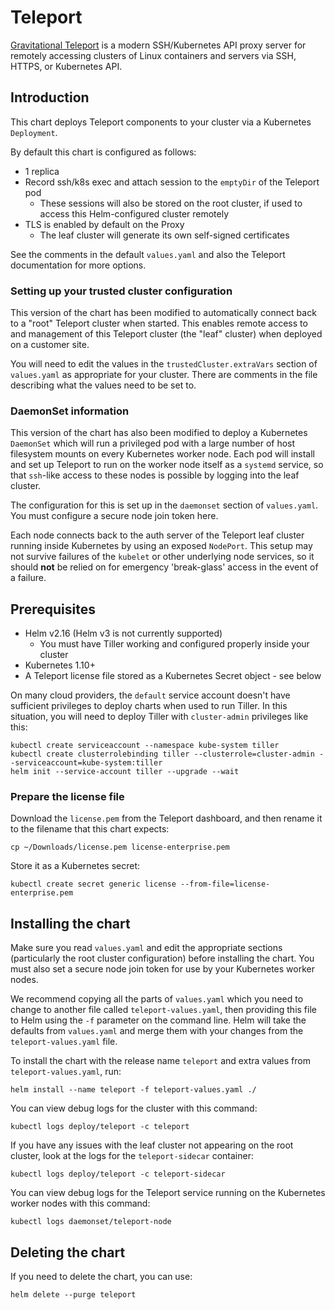 # Teleport

[Gravitational Teleport](https://github.com/gravitational/teleport) is a modern SSH/Kubernetes API proxy server for
remotely accessing clusters of Linux containers and servers via SSH, HTTPS, or Kubernetes API.

## Introduction

This chart deploys Teleport components to your cluster via a Kubernetes `Deployment`.

By default this chart is configured as follows:

- 1 replica
- Record ssh/k8s exec and attach session to the `emptyDir` of the Teleport pod
  - These sessions will also be stored on the root cluster, if used to access this Helm-configured cluster remotely
- TLS is enabled by default on the Proxy
  - The leaf cluster will generate its own self-signed certificates

See the comments in the default `values.yaml` and also the Teleport documentation for more options.

### Setting up your trusted cluster configuration

This version of the chart has been modified to automatically connect back to a "root" Teleport cluster when started. This
enables remote access to and management of this Teleport cluster (the "leaf" cluster) when deployed on a customer site.

You will need to edit the values in the `trustedCluster.extraVars` section of `values.yaml` as appropriate for your cluster.
There are comments in the file describing what the values need to be set to.

### DaemonSet information

This version of the chart has also been modified to deploy a Kubernetes `DaemonSet` which will run a privileged pod with a large
number of host filesystem mounts on every Kubernetes worker node. Each pod will install and set up Teleport to run on the worker
node itself as a `systemd` service, so that `ssh`-like access to these nodes is possible by logging into the leaf cluster.

The configuration for this is set up in the `daemonset` section of `values.yaml`. You must configure a secure node join token here.

Each node connects back to the auth server of the Teleport leaf cluster running inside Kubernetes by using an exposed `NodePort`.
This setup may not survive failures of the `kubelet` or other underlying node services, so it should **not** be relied on for
emergency 'break-glass' access in the event of a failure.

## Prerequisites

- Helm v2.16 (Helm v3 is not currently supported)
  - You must have Tiller working and configured properly inside your cluster
- Kubernetes 1.10+
- A Teleport license file stored as a Kubernetes Secret object - see below

On many cloud providers, the `default` service account doesn't have sufficient privileges to deploy charts when used to run
Tiller. In this situation, you will need to deploy Tiller with `cluster-admin` privileges like this:

```console
kubectl create serviceaccount --namespace kube-system tiller
kubectl create clusterrolebinding tiller --clusterrole=cluster-admin --serviceaccount=kube-system:tiller
helm init --service-account tiller --upgrade --wait
```

### Prepare the license file

Download the `license.pem` from the Teleport dashboard, and then rename it to the filename that this chart expects:

```console
cp ~/Downloads/license.pem license-enterprise.pem
```

Store it as a Kubernetes secret:

```console
kubectl create secret generic license --from-file=license-enterprise.pem
```

## Installing the chart

Make sure you read `values.yaml` and edit the appropriate sections (particularly the root cluster configuration) before
installing the chart. You must also set a secure node join token for use by your Kubernetes worker nodes.

We recommend copying all the parts of `values.yaml` which you need to change to another file called `teleport-values.yaml`,
then providing this file to Helm using the `-f` parameter on the command line. Helm will take the defaults from
`values.yaml` and merge them with your changes from the `teleport-values.yaml` file.

To install the chart with the release name `teleport` and extra values from `teleport-values.yaml`, run:

```console
helm install --name teleport -f teleport-values.yaml ./
```

You can view debug logs for the cluster with this command:

```console
kubectl logs deploy/teleport -c teleport
```

If you have any issues with the leaf cluster not appearing on the root cluster, look at the logs for the `teleport-sidecar`
container:

```console
kubectl logs deploy/teleport -c teleport-sidecar
```

You can view debug logs for the Teleport service running on the Kubernetes worker nodes with this command:

```console
kubectl logs daemonset/teleport-node
```

## Deleting the chart

If you need to delete the chart, you can use:

```console
helm delete --purge teleport
```